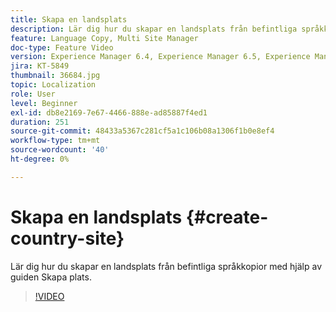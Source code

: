 ```yaml
---
title: Skapa en landsplats
description: Lär dig hur du skapar en landsplats från befintliga språkkopior med hjälp av guiden Skapa plats.
feature: Language Copy, Multi Site Manager
doc-type: Feature Video
version: Experience Manager 6.4, Experience Manager 6.5, Experience Manager as a Cloud Service
jira: KT-5849
thumbnail: 36684.jpg
topic: Localization
role: User
level: Beginner
exl-id: db8e2169-7e67-4466-888e-ad85887f4ed1
duration: 251
source-git-commit: 48433a5367c281cf5a1c106b08a1306f1b0e8ef4
workflow-type: tm+mt
source-wordcount: '40'
ht-degree: 0%

---
```


# Skapa en landsplats {#create-country-site}

Lär dig hur du skapar en landsplats från befintliga språkkopior med hjälp av guiden Skapa plats.

>[!VIDEO](https://video.tv.adobe.com/v/36684?quality=12&learn=on)
